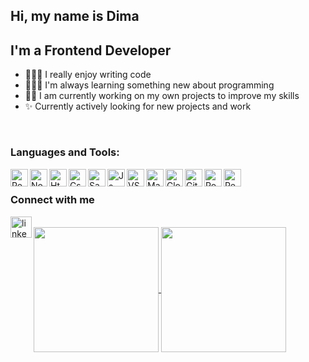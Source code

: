 ## Hi, my name is Dima

## I'm a Frontend Developer

- 👨🏼‍💻 I really enjoy writing code
- 👨🏼‍🎓 I'm always learning something new about programming
- 💪🏻 I am currently working on my own projects to improve my skills
- ✨ Currently actively looking for new projects and work

<br/>

### Languages and Tools:

<img align="left" alt="React" width="28px" src="https://upload.wikimedia.org/wikipedia/commons/thumb/a/a7/React-icon.svg/2300px-React-icon.svg.png"/>
<img align="left" alt="Node" width="28px" src="https://static-00.iconduck.com/assets.00/nodejs-icon-2048x2048-rueyo8fw.png"/>
<img align="left" alt="Html5" width="28px" src="https://upload.wikimedia.org/wikipedia/commons/thumb/6/61/HTML5_logo_and_wordmark.svg/512px-HTML5_logo_and_wordmark.svg.png"/>
<img align="left" alt="Css" width="28px" src="https://cdn-icons-png.flaticon.com/512/5968/5968242.png"/>
<img align="left" alt="Sass" width="28px" src="https://upload.wikimedia.org/wikipedia/commons/thumb/9/96/Sass_Logo_Color.svg/1280px-Sass_Logo_Color.svg.png"/>
<img align="left" alt="Js" width="28px" src="https://cdn.iconscout.com/icon/free/png-256/free-javascript-2038874-1720087.png"/>
<img align="left" alt="VSC" width="28px" src="https://upload.wikimedia.org/wikipedia/commons/thumb/9/9a/Visual_Studio_Code_1.35_icon.svg/2048px-Visual_Studio_Code_1.35_icon.svg.png"/>
<img align="left" alt="MangoDB" width="28px" src="https://w7.pngwing.com/pngs/956/695/png-transparent-mongodb-original-wordmark-logo-icon-thumbnail.png"/>
<img align="left" alt="Cloudinary" width="28px" src="https://www.gartner.com/imagesrv/peer-insights/vendors/logos/cloudinary.png"/>
<img align="left" alt="Git" width="28px" src="https://git-scm.com/images/logos/downloads/Git-Icon-Black.png"/>
<img align="left" alt="Postman" width="28px" src="https://www.svgrepo.com/show/354201/postman.svg"/>
<img align="left" alt="Redux" width="28px" src="https://static-00.iconduck.com/assets.00/redux-icon-512x486-1n8k02rk.png"/>

<br/>

### Connect with me

[<img align="left" alt="linkedin" width="34px" src="https://static.vecteezy.com/system/resources/previews/018/910/726/original/linkedin-logo-linkedin-symbol-linkedin-icon-free-free-vector.jpg"/>][linkedin]

<br/>

<a href="https://github.com/anuraghazra/github-readme-stats">
  <img height=200 align="center" src="https://github-readme-stats.vercel.app/api?username=Dima1409" />
</a>
<a href="https://github.com/Dima1409/convoychat">
  <img height=200 align="center" src="https://github-readme-stats.vercel.app/api/top-langs?username=Dima1409&layout=compact&langs_count=8&card_width=320" />
</a>

[linkedin]: https://www.linkedin.com/in/dmytrolevchenko
